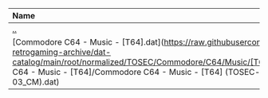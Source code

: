 |Name|Size|
|:---|---:|
|[..](../index.html)|DIR|
|[Commodore C64 - Music - [T64].dat](https://raw.githubusercontent.com/open-retrogaming-archive/dat-catalog/main/root/normalized/TOSEC/Commodore/C64/Music/[T64]/Commodore C64 - Music - [T64]/Commodore C64 - Music - [T64] (TOSEC-v2022-12-03_CM).dat)|2268357|

